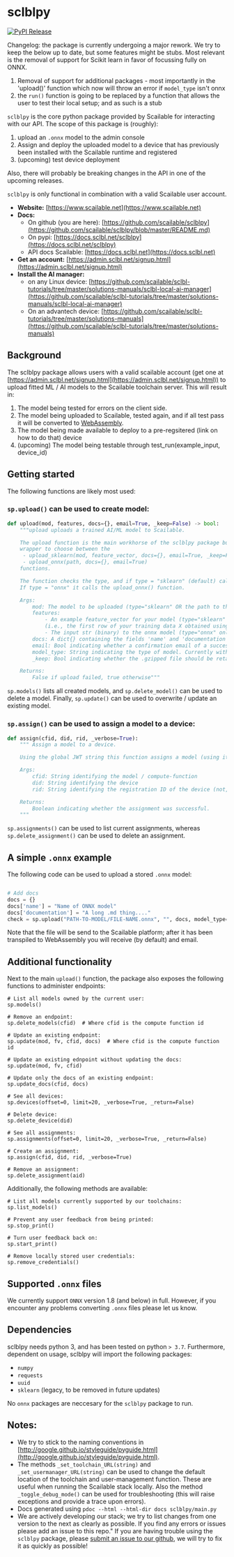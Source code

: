 # sclblpy

[![PyPI Release](https://github.com/scailable/sclblpy/workflows/PyPI%20Release/badge.svg)](https://pypi.org/project/sclblpy/)


Changelog: the package is currently undergoing a major rework. We try to keep the below up to date, but some features might be stubs. 
Most relevant is the removal of support for Scikit learn in favor of focussing fully on ONNX.
1. Removal of support for additional packages - most importantly in the 'upload()' function which now will throw an error if `model_type` isn't onnx
2. the `run()` function is going to be replaced by a function that allows the user to test their local setup; and as such is a stub


`sclblpy` is the core python package provided by Scailable for interacting with our API. The scope of this package is (roughly):
1. upload an `.onnx` model to the admin console
2. Assign and deploy the uploaded model to a device that has previously been installed with the Scailable runtime and registered
3. (upcoming) test device deployment




Also, there will probably be breaking changes in the API in one of the upcoming releases.


`sclblpy` is only functional in combination with a valid Scailable user account.

- **Website:** [https://www.scailable.net](https://www.scailable.net)
- **Docs:**
   - On github (you are here): [https://github.com/scailable/sclblpy](https://github.com/scailable/sclblpy/blob/master/README.md)
   - On pypi: [https://docs.sclbl.net/sclblpy](https://docs.sclbl.net/sclblpy)
   - API docs Scailable: [https://docs.sclbl.net](https://docs.sclbl.net)
- **Get an account:** [https://admin.sclbl.net/signup.html](https://admin.sclbl.net/signup.html) 
- **Install the AI manager:**
   - on any Linux device: [https://github.com/scailable/sclbl-tutorials/tree/master/solutions-manuals/sclbl-local-ai-manager](https://github.com/scailable/sclbl-tutorials/tree/master/solutions-manuals/sclbl-local-ai-manager)
   - On an advantech device: [https://github.com/scailable/sclbl-tutorials/tree/master/solutions-manuals](https://github.com/scailable/sclbl-tutorials/tree/master/solutions-manuals)

## Background
The sclblpy package allows users with a valid scailable account (get one at [https://admin.sclbl.net/signup.html](https://admin.sclbl.net/signup.html)) 
to upload fitted ML / AI models to the Scailable toolchain server. This will result in:

1. The model being tested for errors on the client side.
2. The model being uploaded to Scailable, tested again, and if all test pass it will be converted to [WebAssembly](https://webassembly.org).
3. The model being made available to deploy to a pre-regsitered (link on how to do that) device
4. (upcoming) The model being testable through test_run(example_input, device_id)

## Getting started

The following functions are likely most used:

### `sp.upload()` can be used to create model:
```python
def upload(mod, features, docs={}, email=True, _keep=False) -> bool:
    """upload uploads a trained AI/ML model to Scailable.

    The upload function is the main workhorse of the sclblpy package but effectively provides a
    wrapper to choose between the
     - upload_sklearn(mod, feature_vector, docs={}, email=True, _keep=False)
     - upload_onnx(path, docs={}, email=True)
    functions.

    The function checks the type, and if type = "sklearn" (default) calls the upload_sklearn() function.
    If type = "onnx" it calls the upload_onnx() function.

    Args:
        mod: The model to be uploaded (type="sklearn" OR the path to the stored ONNX file (type="onnx").
        features:
            - An example feature_vector for your model (type="sklearn" only).
            (i.e., the first row of your training data X obtained using row = X[0,:])
            - The input str (binary) to the onnx model (type="onnx" only). Can be an empty string.
        docs: A dict{} containing the fields 'name' and 'documentation'.
        email: Bool indicating whether a confirmation email of a successful conversion should be send. Default True.
        model_type: String indicating the type of model. Currently with options "sklearn" or "onnx". Default "sklearn"
        _keep: Bool indicating whether the .gzipped file should be retained (type="sklearn" only). Default False.

    Returns:
        False if upload failed, true otherwise"""
```
`sp.models()` lists all created models, and `sp.delete_model()` can be used to delete a model. Finally, `sp.update()` can be used to
overwrite / update an existing model.

### `sp.assign()` can be used to assign a model to a device:
```python
def assign(cfid, did, rid, _verbose=True):
    """ Assign a model to a device.

    Using the global JWT string this function assigns a model (using its cfid) to a device (using its did).

    Args:
        cfid: String identifying the model / compute-function
        did: String identifying the device
        rid: String identifying the registration ID of the device (not, run "devices"

    Returns:
        Boolean indicating whether the assignment was successful.
    """
``` 
`sp.assignments()` can be used to list current assignments, whereas `sp.delete_assignment()` can be used to delete an assignment. 


## A simple `.onnx` example

The following code can be used to upload a stored `.onnx` model:
```python

# Add docs
docs = {}
docs['name'] = "Name of ONNX model"
docs['documentation'] = "A long .md thing...."
check = sp.upload("PATH-TO-MODEL/FILE-NAME.onnx", "", docs, model_type="onnx")
```

Note that the file will be send to the Scailable platform; after it has been transpiled to WebAssembly you will receive 
(by default) and email.

## Additional functionality
Next to the main ``upload()`` function, the package also exposes the following functions to administer endpoints:

````
# List all models owned by the current user:
sp.models()

# Remove an endpoint:
sp.delete_models(cfid)  # Where cfid is the compute function id

# Update an existing endpoint:
sp.update(mod, fv, cfid, docs)  # Where cfid is the compute function id

# Update an existing ednpoint without updating the docs:
sp.update(mod, fv, cfid) 

# Update only the docs of an existing endpoint:
sp.update_docs(cfid, docs)

# See all devices:
sp.devices(offset=0, limit=20, _verbose=True, _return=False)

# Delete device:
sp.delete_device(did)

# See all assignments:
sp.assignments(offset=0, limit=20, _verbose=True, _return=False)

# Create an assignment:
sp.assign(cfid, did, rid, _verbose=True)

# Remove an assignment:
sp.delete_assignment(aid) 
````

Additionally, the following methods are available:

````
# List all models currently supported by our toolchains:
sp.list_models()  

# Prevent any user feedback from being printed:
sp.stop_print()  

# Turn user feedback back on:
sp.start_print()  

# Remove locally stored user credentials:
sp.remove_credentials()

````

## Supported `.onnx` files

We currently support `ONNX` version 1.8 (and below) in full. However, if you encounter any problems
converting `.onnx` files please let us know.

## Dependencies

sclblpy needs python 3, and has been tested on python `> 3.7`. Furthermore, dependent on usage, sclblpy will import
the following packages:

* `numpy`
* `requests`
* `uuid`
* `sklearn` (legacy, to be removed in future updates)

No `onnx` packages are
neccesary for the `sclblpy` package to run.

## Notes:

* We try to stick to the naming conventions in [http://google.github.io/styleguide/pyguide.html](http://google.github.io/styleguide/pyguide.html).
* The methods `_set_toolchain_URL(string)` and `_set_usermanager_URL(string)` can be used to change the default location of
the toolchain and user-management function. These are useful when running the Scailable stack locally. Also the method `_toggle_debug_mode()` can
be used for troubleshooting (this will raise exceptions and provide a trace upon errors).
* Docs generated using `pdoc --html --html-dir docs sclblpy/main.py`
* We are actively developing our stack; we try to list changes from one version to the next as clearly as possible. If you find any errors or issues please add an issue to this repo."
If you are having trouble using the `sclblpy` package, please [submit an issue to our github](https://github.com/scailable/sclblpy/issues/new), 
we will try to fix it as quickly as possible!
